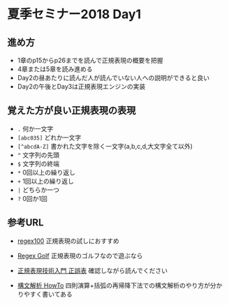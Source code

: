 # 夏季セミナー2018 Day1

## 進め方

- 1章のp15からp26までを読んで正規表現の概要を把握
- 4章または5章を読み進める
- Day2の昼あたりに読んだ人が読んでいない人への説明ができると良い
- Day2の午後とDay3は正規表現エンジンの実装


## 覚えた方が良い正規表現の表現
- `.` 何か一文字
- `[abc035]` どれか一文字
- `[^abcdA-Z]` 書かれた文字を除く一文字(a,b,c,d,大文字全て以外)
- `^` 文字列の先頭
- `$` 文字列の終端
- `*` 0回以上の繰り返し 
- `+` 1回以上の繰り返し
- `|` どちらか一つ
- `?` 0回か1回

## 参考URL
- [regex100](https://regex101.com)
正規表現の試しにおすすめ

- [Regex Golf](https://alf.nu/RegexGolf)
正規表現のゴルフなので遊ぶなら

- [正規表現技術入門 正誤表](http://gihyo.jp/book/2015/978-4-7741-7270-5/support)
確認しながら読んでください

- [構文解析 HowTo](https://gist.github.com/draftcode/1357281)
四則演算+括弧の再帰降下法での構文解析のやり方が分かりやすく書いてある
